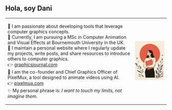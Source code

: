 ## Hola, soy Dani

<table>
  <tr>
    <td>

🎨 I am passionate about developing tools that leverage computer graphics concepts.  
🔭 Currently, I am pursuing a MSc in Computer Animation and Visual Effects at Bournemouth University in the UK.  
🌱 I maintain a personal website where I regularly update my projects, write posts, and share resources to introduce others to computer graphics.  
👉 [graphicsjournal.com](https://graphicsjournal.com/)  
🚀 I am the co-founder and Chief Graphics Officer of PixelMux, a tool designed to animate videos using AI.  
👉 [pixelmux.com](https://pixelmux.com/)  
✨ My personal phrase is: *I want to touch my limits, not imagine them.*

</td>
    <td align="center">
      <img src="foto3.png" width="300px">
    </td>
  </tr>
</table>
